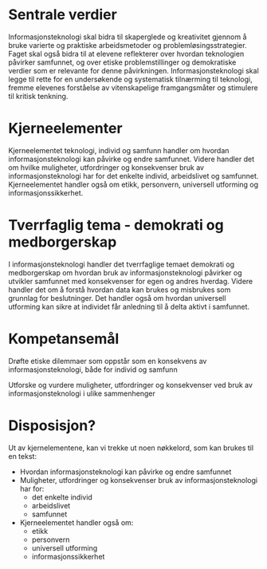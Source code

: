 # Sentrale verdier

Informasjonsteknologi skal bidra til skaperglede og kreativitet gjennom å bruke varierte og praktiske arbeidsmetoder og problemløsingsstrategier. Faget skal også bidra til at elevene reflekterer over hvordan teknologien påvirker samfunnet, og over etiske problemstillinger og demokratiske verdier som er relevante for denne påvirkningen. Informasjonsteknologi skal legge til rette for en undersøkende og systematisk tilnærming til teknologi, fremme elevenes forståelse av vitenskapelige framgangsmåter og stimulere til kritisk tenkning.

# Kjerneelementer

Kjerneelementet teknologi, individ og samfunn handler om hvordan informasjonsteknologi kan påvirke og endre samfunnet. Videre handler det om hvilke muligheter, utfordringer og konsekvenser bruk av informasjonsteknologi har for det enkelte individ, arbeidslivet og samfunnet. Kjerneelementet handler også om etikk, personvern, universell utforming og informasjonssikkerhet.

# Tverrfaglig tema - demokrati og medborgerskap

I informasjonsteknologi handler det tverrfaglige temaet demokrati og medborgerskap om hvordan bruk av informasjonsteknologi påvirker og utvikler samfunnet med konsekvenser for egen og andres hverdag. Videre handler det om å forstå hvordan data kan brukes og misbrukes som grunnlag for beslutninger. Det handler også om hvordan universell utforming kan sikre at individet får anledning til å delta aktivt i samfunnet.

# Kompetansemål

Drøfte etiske dilemmaer som oppstår som en konsekvens av informasjonsteknologi, både for individ og samfunn

Utforske og vurdere muligheter, utfordringer og konsekvenser ved bruk av informasjonsteknologi i ulike sammenhenger

# Disposisjon?

Ut av kjernelementene, kan vi trekke ut noen nøkkelord, som kan brukes til en tekst:

- Hvordan informasjonsteknologi kan påvirke og endre samfunnet
- Muligheter, utfordringer og konsekvenser bruk av informasjonsteknologi har for:
  - det enkelte individ
  - arbeidslivet
  - samfunnet
- Kjerneelementet handler også om:
  - etikk
  - personvern
  - universell utforming
  - informasjonssikkerhet
